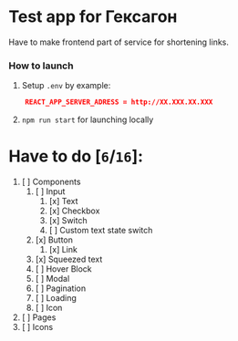 # Test app for Гексагон

Have to make frontend part of service for shortening links.

### How to launch

1. Setup `.env` by example:

```json
    REACT_APP_SERVER_ADRESS = http://XX.XXX.XX.XXX
```

2. `npm run start` for launching locally

# Have to do [`6`/`16`]:

1. [ ] Components
   1. [ ] Input
      1. [x] Text
      2. [x] Checkbox
      3. [x] Switch
      4. [ ] Custom text state switch
   2. [x] Button
      1. [x] Link
   3. [x] Squeezed text
   4. [ ] Hover Block
   5. [ ] Modal
   6. [ ] Pagination
   7. [ ] Loading
   8. [ ] Icon
2. [ ] Pages
3. [ ] Icons
